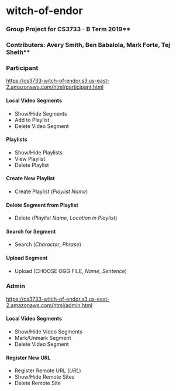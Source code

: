 # witch-of-endor

### Group Project for CS3733 - B Term 2019**
### Contributers: Avery Smith, Ben Babalola, Mark Forte, Tej Sheth**

### Participant
https://cs3733-witch-of-endor.s3.us-east-2.amazonaws.com/html/participant.html
#### Local Video Segments
- Show/Hide Segments
- Add to Playlist
- Delete Video Segment
#### Playlists
- Show/Hide Playlists
- View Playlist
- Delete Playlist
#### Create New Playlist
- Create Playlist (*Playlist Name*)
#### Delete Segment from Playlist
- Delete (*Playlist Name*, *Location in Playlist*)
#### Search for Segment
- Search (*Character*, *Phrase*)
#### Upload Segment
- Upload (CHOOSE OGG FILE, *Name*, *Sentence*)

### Admin
https://cs3733-witch-of-endor.s3.us-east-2.amazonaws.com/html/admin.html
#### Local Video Segments
- Show/Hide Video Segments
- Mark/Unmark Segment
- Delete Video Segment
#### Register New URL
- Register Remote URL (*URL*)
- Show/Hide Remote Sites
- Delete Remote Site

